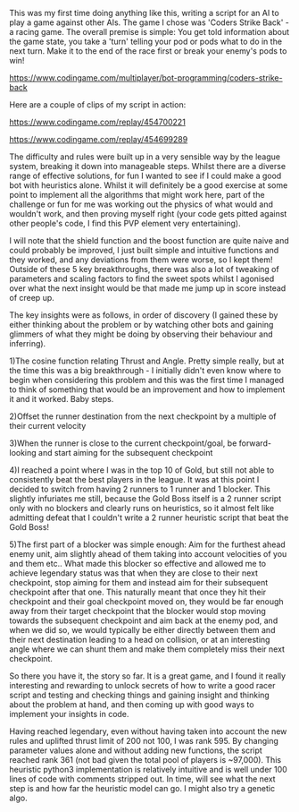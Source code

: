 This was my first time doing anything like this, writing a script for an AI to play a game against other AIs. The game I chose was 'Coders Strike Back' - a racing game. The overall premise is simple: You get told information about the game state, you take a 'turn' telling your pod or pods what to do in the next turn. Make it to the end of the race first or break your enemy's pods to win!

https://www.codingame.com/multiplayer/bot-programming/coders-strike-back

Here are a couple of clips of my script in action:

https://www.codingame.com/replay/454700221

https://www.codingame.com/replay/454699289

The difficulty and rules were built up in a very sensible way by the league system, breaking it down into manageable steps. Whilst there are a diverse range of effective solutions, for fun I wanted to see if I could make a good bot with heuristics alone. Whilst it will definitely be a good exercise at some point to implement all the algorithms that might work here, part of the challenge or fun for me was working out the physics of what would and wouldn't work, and then proving myself right (your code gets pitted against other people's code, I find this PVP element very entertaining).

I will note that the shield function and the boost function are quite naive and could probably be improved, I just built simple and intuitive functions and they worked, and any deviations from them were worse, so I kept them! Outside of these 5 key breakthroughs, there was also a lot of tweaking of parameters and scaling factors to find the sweet spots whilst I agonised over what the next insight would be that made me jump up in score instead of creep up.

The key insights were as follows, in order of discovery (I gained these by either thinking about the problem or by watching other bots and gaining glimmers of what they might be doing by observing their behaviour and inferring).

1)The cosine function relating Thrust and Angle. Pretty simple really, but at the time this was a big breakthrough - I initially didn't even know where to begin when considering this problem and this was the first time I managed to think of something that would be an improvement and how to implement it and it worked. Baby steps.

2)Offset the runner destination from the next checkpoint by a multiple of their current velocity

3)When the runner is close to the current checkpoint/goal, be forward-looking and start aiming for the subsequent checkpoint

4)I reached a point where I was in the top 10 of Gold, but still not able to consistently beat the best players in the league. It was at this point I decided to switch from having 2 runners to 1 runner and 1 blocker. This slightly infuriates me still, because the Gold Boss itself is a 2 runner script only with no blockers and clearly runs on heuristics, so it almost felt like admitting defeat that I couldn't write a 2 runner heuristic script that beat the Gold Boss!

5)The first part of a blocker was simple enough: Aim for the furthest ahead enemy unit, aim slightly ahead of them taking into account velocities of you and them etc.. What made this blocker so effective and allowed me to achieve legendary status was that when they are close to their next checkpoint, stop aiming for them and instead aim for their subsequent checkpoint after that one. This naturally meant that once they hit their checkpoint and their goal checkpoint moved on, they would be far enough away from their target checkpoint that the blocker would stop moving towards the subsequent checkpoint and aim back at the enemy pod, and when we did so, we would typically be either directly between them and their next destination leading to a head on collision, or at an interesting angle where we can shunt them and make them completely miss their next checkpoint.

So there you have it, the story so far. It is a great game, and I found it really interesting and rewarding to unlock secrets of how to write a good racer script and testing and checking things and gaining insight and thinking about the problem at hand, and then coming up with good ways to implement your insights in code.

Having reached legendary, even without having taken into account the new rules and uplifted thrust limit of 200 not 100, I was rank 595. By changing parameter values alone and without adding new functions, the script reached rank 361 (not bad given the total pool of players is ~97,000). This heuristic python3 implementation is relatively intuitive and is well under 100 lines of code with comments stripped out. In time, will see what the next step is and how far the heuristic model can go. I might also try a genetic algo.
